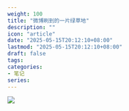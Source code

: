 ```yaml
---
weight: 100
title: "微博刷到的一片绿草地"
description: ""
icon: "article"
date: "2025-05-15T20:12:10+08:00"
lastmod: "2025-05-15T20:12:10+08:00"
draft: false
tags:
categories:
- 笔记
series:
---
```


![](/images/photo/flowers.jpg)